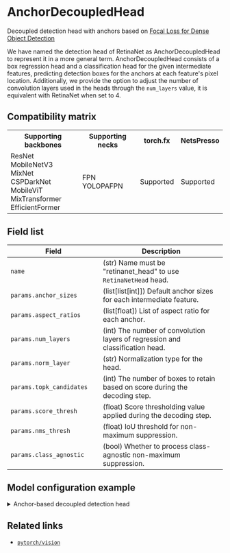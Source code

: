 # AnchorDecoupledHead

Decoupled detection head with anchors based on [Focal Loss for Dense Object Detection](https://openaccess.thecvf.com/content_ICCV_2017/papers/Lin_Focal_Loss_for_ICCV_2017_paper.pdf)

We have named the detection head of RetinaNet as AnchorDecoupledHead to represent it in a more general term. AnchorDecoupledHead consists of a box regression head and a classification head for the given intermediate features, predicting detection boxes for the anchors at each feature's pixel location. Additionally, we provide the option to adjust the number of convolution layers used in the heads through the `num_layers` value, it is equivalent with RetinaNet when set to 4.

## Compatibility matrix

<table>
  <tr>
    <th>Supporting backbones</th>
    <th>Supporting necks</th>
    <th>torch.fx</th>
    <th>NetsPresso</th>
  </tr>
  <tr>
    <td>
      ResNet<br />
      MobileNetV3<br />
      MixNet<br />
      CSPDarkNet<br />
      MobileViT<br />
      MixTransformer<br />
      EfficientFormer
    </td>
    <td>
    FPN<br />
    YOLOPAFPN<br />
    </td>
    <td>Supported</td>
    <td>Supported</td>
  </tr>
</table>

## Field list

| Field <img width=200/> | Description |
|---|---|
| `name` | (str) Name must be "retinanet_head" to use `RetinaNetHead` head. |
| `params.anchor_sizes` | (list[list[int]]) Default anchor sizes for each intermediate feature. |
| `params.aspect_ratios` | (list[float]) List of aspect ratio for each anchor. |
| `params.num_layers` | (int) The number of convolution layers of regression and classification head. |
| `params.norm_layer` | (str) Normalization type for the head. |
| `params.topk_candidates` | (int) The number of boxes to retain based on score during the decoding step. |
| `params.score_thresh` | (float) Score thresholding value applied during the decoding step. |
| `params.nms_thresh` | (float) IoU threshold for non-maximum suppression. |
| `params.class_agnostic` | (bool) Whether to process class-agnostic non-maximum suppression. |

## Model configuration example

<details>
  <summary>Anchor-based decoupled detection head</summary>
  
  ```yaml
  model:
    architecture:
      head:
        name: anchor_decoupled_head
        params:
          anchor_sizes: [[32,], [64,], [128,], [256,]]
          aspect_ratios: [0.5, 1.0, 2.0]
          num_layers: 1
          norm_layer: batch_norm
          # postprocessor - decode
          topk_candidates: 1000
          score_thresh: 0.05
          # postprocessor - nms
          nms_thresh: 0.45
          class_agnostic: False
  ```
</details>

## Related links
- [`pytorch/vision`](https://github.com/pytorch/vision/blob/main/torchvision/models/detection/retinanet.py)